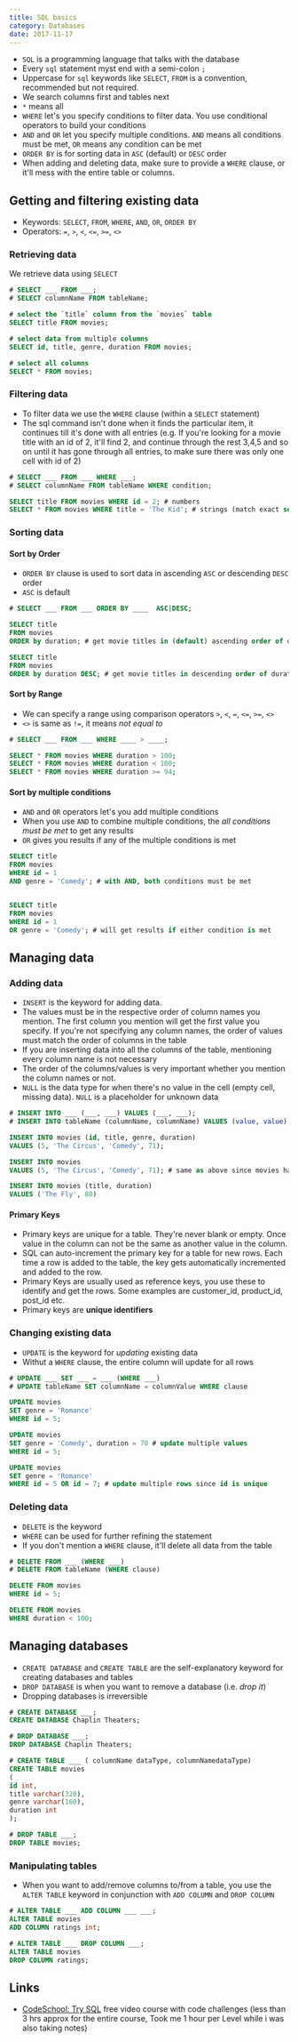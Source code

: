 ```yaml
---
title: SQL basics
category: Databases
date: 2017-11-17
---
```


- `SQL` is a programming language that talks with the database
- Every `sql` statement myst end with a semi-colon `;`
- Uppercase for `sql` keywords like `SELECT`, `FROM` is a convention, recommended but not required.
- We search columns first and tables next
- `*` means all
- `WHERE` let's you specify conditions to filter data. You use conditional operators to build your conditions
- `AND` and `OR` let you specify multiple conditions. `AND` means all conditions must be met, `OR` means any condition can be met
- `ORDER BY` is for sorting data in `ASC` (default) or `DESC` order
- When adding and deleting data, make sure to provide a `WHERE` clause, or it'll mess with the entire table or columns.

## Getting and filtering existing data 
- Keywords: `SELECT`, `FROM`, `WHERE`, `AND`, `OR`, `ORDER BY`
- Operators: `=`, `>`, `<`, `<=`, `>=`, `<>`

### Retrieving data

We retrieve data using `SELECT`

```sql
# SELECT ___ FROM ___;
# SELECT columnName FROM tableName;

# select the `title` column from the `movies` table
SELECT title FROM movies;

# select data from multiple columns
SELECT id, title, genre, duration FROM movies;

# select all columns
SELECT * FROM movies;
```

### Filtering data
- To filter data we use the `WHERE` clause (within a `SELECT` statement)
- The sql command isn't done when it finds the particular item, it continues till it's done with all entries (e.g. If you're looking for a movie title with an id of 2, it'll find 2, and continue through the rest 3,4,5 and so on until it has gone through all entries, to make sure there was only one cell with id of 2)

```sql
# SELECT ___ FROM ___ WHERE ___;
# SELECT columnName FROM tableName WHERE condition;

SELECT title FROM movies WHERE id = 2; # numbers
SELECT * FROM movies WHERE title = 'The Kid'; # strings (match exact sequence)
```

### Sorting data

#### Sort by Order
- `ORDER BY` clause is used to sort data in ascending `ASC` or descending `DESC` order
- `ASC` is default

```sql
# SELECT ___ FROM ___ ORDER BY ____  ASC|DESC;

SELECT title
FROM movies
ORDER by duration; # get movie titles in (default) ascending order of duration (shortest first)

SELECT title
FROM movies
ORDER by duration DESC; # get movie titles in descending order of duration (longest first)
```

#### Sort by Range
- We can specify a range using comparison operators `>`, `<`, `=`, `<=`, `>=`, `<>`
- `<>` is same as `!=`, it means _not equal to_

```sql
# SELECT ___ FROM ___ WHERE ____ > ____;

SELECT * FROM movies WHERE duration > 100;
SELECT * FROM movies WHERE duration < 100;
SELECT * FROM movies WHERE duration >= 94;
```

#### Sort by multiple conditions

- `AND` and `OR` operators let's you add multiple conditions
- When you use `AND` to combine multiple conditions, the _all conditions must be met_ to get any results
- `OR` gives you results if any of the multiple conditions is met

```sql
SELECT title
FROM movies
WHERE id = 1
AND genre = 'Comedy'; # with AND, both conditions must be met


SELECT title
FROM movies
WHERE id = 1
OR genre = 'Comedy'; # will get results if either condition is met
```


## Managing data

### Adding data
- `INSERT` is the keyword for adding data. 
- The values must be in the respective order of column names you mention. The first column you mention will get the first value you specify. If you're not specifying any column names, the order of values must match the order of columns in the table
- If you are inserting data into all the columns of the table, mentioning every column name is not necessary
- The order of the columns/values is very important whether you mention the column names or not.
- `NULL` is the data type for when there's no value in the cell (empty cell, missing data). `NULL` is  a placeholder for unknown data

```sql
# INSERT INTO ___ (___, ___) VALUES (___, ___);
# INSERT INTO tableName (columnName, columnName) VALUES (value, value);

INSERT INTO movies (id, title, genre, duration)
VALUES (5, 'The Circus', 'Comedy', 71);

INSERT INTO movies
VALUES (5, 'The Circus', 'Comedy', 71); # same as above since movies has only 4 columns

INSERT INTO movies (title, duration)
VALUES ('The Fly', 80)
```

#### Primary Keys
- Primary keys are unique for a table. They're never blank or empty. Once value in the column can not be the same as another value in the column.
- SQL can auto-increment the primary key for a table for new rows. Each time a row is added to the table, the key gets automatically incremented and added to the row.
- Primary Keys are usually used as reference keys, you use these to identify and get the rows. Some examples are customer_id, product_id, post_id etc. 
- Primary keys are **unique identifiers**


### Changing existing data
- `UPDATE` is the keyword for _updating_ existing data
- Withut a `WHERE` clause, the entire column will update for all rows

```sql
# UPDATE ___ SET ___ = ___ (WHERE ___) 
# UPDATE tableName SET columnName = columnValue WHERE clause

UPDATE movies
SET genre = 'Romance'
WHERE id = 5;

UPDATE movies
SET genre = 'Comedy', duration = 70 # update multiple values
WHERE id = 5;

UPDATE movies
SET genre = 'Romance'
WHERE id = 5 OR id = 7; # update multiple rows since id is unique
```

### Deleting data
- `DELETE` is the keyword
- `WHERE` can be used for further refining the statement
- If you don't mention a `WHERE` clause, it'll delete all data from the table

```sql
# DELETE FROM ___ (WHERE ___)
# DELETE FROM tableName (WHERE clause)

DELETE FROM movies
WHERE id = 5;

DELETE FROM movies
WHERE duration < 100;
```

## Managing databases
- `CREATE DATABASE` and `CREATE TABLE` are the self-explanatory keyword for creating databases and tables
- `DROP DATABASE` is when you want to remove a database (i.e. _drop it_)
- Dropping databases is irreversible

```sql
# CREATE DATABASE ___;
CREATE DATABASE Chaplin Theaters;

# DROP DATABASE ___;
DROP DATABASE Chaplin Theaters;

# CREATE TABLE ___ ( columnName dataType, columnNamedataType)
CREATE TABLE movies
( 
id int, 
title varchar(320),
genre varchar(160),
duration int
);

# DROP TABLE ___;
DROP TABLE movies;
```

### Manipulating tables
- When you want to add/remove columns to/from a table, you use the `ALTER TABLE` keyword in conjunction with `ADD COLUMN` and `DROP COLUMN`

```sql
# ALTER TABLE ___ ADD COLUMN ___ ___;
ALTER TABLE movies
ADD COLUMN ratings int;

# ALTER TABLE ___ DROP COLUMN ___;
ALTER TABLE movies
DROP COLUMN ratings;
```

Links
---
- [CodeSchool: Try SQL](http://campus.codeschool.com/courses/try-sql/) free video course with code challenges (less than 3 hrs approx for the entire course, Took me 1 hour per Level while i was also taking notes)